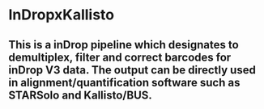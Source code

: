 # InDropxKallisto
 
## This is a inDrop pipeline which designates to demultiplex, filter and correct barcodes for inDrop V3 data. The output can be directly used in alignment/quantification software such as STARSolo and Kallisto/BUS.
